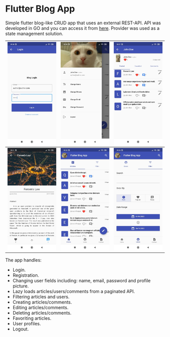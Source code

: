 # Flutter Blog App

Simple flutter blog-like CRUD app that uses an external REST-API. 
API was developed in GO and you can access it from [here](https://github.com/Descrout/go-blog). Provider was used as a state management solution.

|![login](./showcase/pic1.jpeg)|![drawer](./showcase/pic5.jpeg)|![profile](./showcase/pic0.jpeg)|
|--|--|--|
|![article](./showcase/pic6.jpeg)|![landing](./showcase/pic3.jpeg)|![filters](./showcase/pic2.jpeg)|

The app handles:

* Login.
* Registration.
* Changing user fields including: name, email, password and profile picture.
* Lazy loads articles/users/comments from a paginated API.
* Filtering articles and users.
* Creating articles/comments.
* Editing articles/comments.
* Deleting articles/comments.
* Favoriting articles.
* User profiles.
* Logout.
